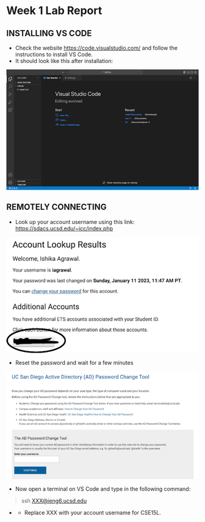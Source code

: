 # Week 1 Lab Report
## INSTALLING VS CODE
* Check the website https://code.visualstudio.com/ and follow the instructions to install VS Code.
* It should look like this after installation:

![Image](vs_code.png)

## REMOTELY CONNECTING
* Look up your account username using this link: https://sdacs.ucsd.edu/~icc/index.php

![Image](acc_lookup.png)

* Reset the password and wait for a few minutes

![Image](password.png)

* Now open a terminal on VS Code and type in the following command:
> ssh XXX@ieng6.ucsd.edu
* * Replace XXX with your account username for CSE15L.
